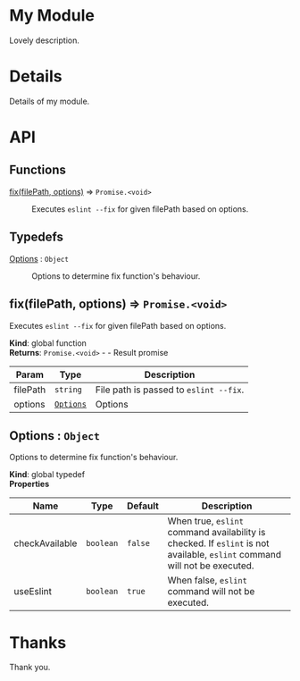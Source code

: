 # My Module

Lovely description.

# Details

Details of my module.

# API

<!--- API DOC BEGIN --->
## Functions

<dl>
<dt><a href="#fix">fix(filePath, options)</a> ⇒ <code>Promise.&lt;void&gt;</code></dt>
<dd><p>Executes <code>eslint --fix</code> for given filePath based on options.</p>
</dd>
</dl>

## Typedefs

<dl>
<dt><a href="#Options">Options</a> : <code>Object</code></dt>
<dd><p>Options to determine fix function&#39;s behaviour.</p>
</dd>
</dl>

<a name="fix"></a>

## fix(filePath, options) ⇒ <code>Promise.&lt;void&gt;</code>
Executes `eslint --fix` for given filePath based on options.

**Kind**: global function  
**Returns**: <code>Promise.&lt;void&gt;</code> - - Result promise  

| Param | Type | Description |
| --- | --- | --- |
| filePath | <code>string</code> | File path is passed to `eslint --fix`. |
| options | <code>[Options](#Options)</code> | Options |

<a name="Options"></a>

## Options : <code>Object</code>
Options to determine fix function's behaviour.

**Kind**: global typedef  
**Properties**

| Name | Type | Default | Description |
| --- | --- | --- | --- |
| checkAvailable | <code>boolean</code> | <code>false</code> | When true, `eslint` command availability is checked. If `eslint` is not available, `eslint` command will not be executed. |
| useEslint | <code>boolean</code> | <code>true</code> | When false, `eslint` command will not be executed. |
<!--- API DOC END --->

# Thanks

Thank you.
